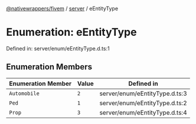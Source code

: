 [@nativewrappers/fivem](../../README.md) / [server](../README.md) / eEntityType

# Enumeration: eEntityType

Defined in: server/enum/eEntityType.d.ts:1

## Enumeration Members

| Enumeration Member | Value | Defined in |
| ------ | ------ | ------ |
| <a id="automobile"></a> `Automobile` | `2` | server/enum/eEntityType.d.ts:3 |
| <a id="ped"></a> `Ped` | `1` | server/enum/eEntityType.d.ts:2 |
| <a id="prop"></a> `Prop` | `3` | server/enum/eEntityType.d.ts:4 |
